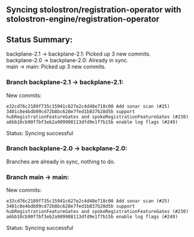 ## Syncing stolostron/registration-operator with stolostron-engine/registration-operator

## Status Summary:

backplane-2.1 -> backplane-2.1: Picked up 3 new commits.  
backplane-2.0 -> backplane-2.0: Already in sync.  
main -> main: Picked up 3 new commits.  

### Branch backplane-2.1 -> backplane-2.1:

New commits:

```
e32cd76c2189f735c15941c627e2c4d48e718c00 Add sonar scan (#25)
3401c8e4bdb09cd72b8bc628e7fed1b837b28d5b support hubRegistrationFeatureGates and spokeRegistrationFeatureGates (#230)
a6bb10cb90f7bf3eb2a909908113dfd9e1f7b15b enable log flags (#249)
```

Status: Syncing successful

### Branch backplane-2.0 -> backplane-2.0:

Branches are already in sync, nothing to do.

### Branch main -> main:

New commits:

```
e32cd76c2189f735c15941c627e2c4d48e718c00 Add sonar scan (#25)
3401c8e4bdb09cd72b8bc628e7fed1b837b28d5b support hubRegistrationFeatureGates and spokeRegistrationFeatureGates (#230)
a6bb10cb90f7bf3eb2a909908113dfd9e1f7b15b enable log flags (#249)
```

Status: Syncing successful
